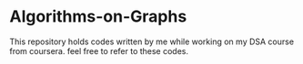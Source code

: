 # Algorithms-on-Graphs
This repository holds codes written by me while working on my DSA course from coursera. feel free to refer to these codes.
